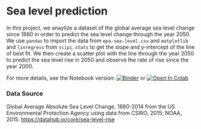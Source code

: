 # Sea level prediction

In this project, we anaylize a dataset of the global average sea level change since 1880 in order to predict the sea level change through the year 2050. We use `pandas` to import the data from `epa-sea-level.csv` and `matplotlib` and `linregress` from `scipi.stats` to get the slope and y-intercept of the line of best fit. We then create a scatter plot with the line through the year 2050 to predict the sea level rise in 2050 and observe the rate of rise since the year 2000.


For more details, see the Notebook version: [![Binder](https://mybinder.org/badge_logo.svg)](https://mybinder.org/v2/gh/Sithlord-dev/sea_level_predictor/main?filepath=Sea%20rise%20predictor.ipynb) or [![Open In Colab](https://colab.research.google.com/assets/colab-badge.svg)](https://colab.research.google.com/github/Sithlord-dev/sea_level_predictor/blob/main/Sea%20rise%20predictor.ipynb) 


### Data Source
Global Average Absolute Sea Level Change, 1880-2014 from the US Environmental Protection Agency using data from CSIRO, 2015; NOAA, 2015.
https://datahub.io/core/sea-level-rise
